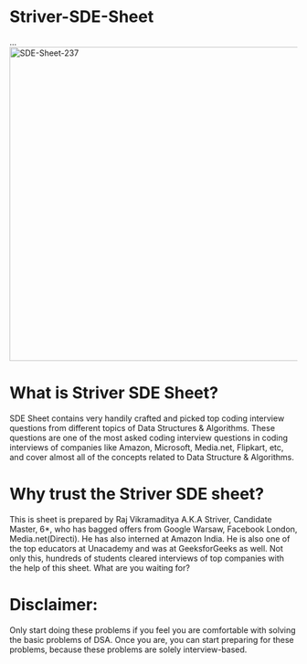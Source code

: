 # Striver-SDE-Sheet
...
<img width="550" alt="SDE-Sheet-237" src="https://user-images.githubusercontent.com/117193057/220163957-134046e5-a104-4da1-9475-44c8ec88f266.png">

# What is Striver SDE Sheet? 

SDE Sheet contains very handily crafted and picked top coding interview questions from different topics of Data Structures & Algorithms. These questions are one of the most asked coding interview questions in coding interviews of companies like Amazon, Microsoft, Media.net, Flipkart, etc, and cover almost all of the concepts related to Data Structure & Algorithms.

# Why trust the Striver SDE sheet? 

This is sheet is prepared by Raj Vikramaditya A.K.A Striver, Candidate Master, 6*, who has bagged offers from Google Warsaw, Facebook London, Media.net(Directi). He has also interned at Amazon India. He is also one of the top educators at Unacademy and was at GeeksforGeeks as well. Not only this, hundreds of students cleared interviews of top companies with the help of this sheet. What are you waiting for?

# Disclaimer:

Only start doing these problems if you feel you are comfortable with solving the basic problems of DSA. Once you are, you can start preparing for these problems, because these problems are solely interview-based.
